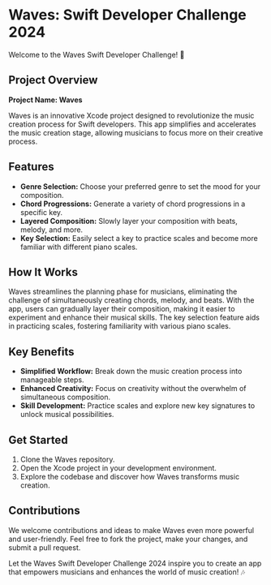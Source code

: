 # Waves: Swift Developer Challenge 2024

Welcome to the Waves Swift Developer Challenge! 🌊

## Project Overview

**Project Name: Waves**

Waves is an innovative Xcode project designed to revolutionize the music creation process for Swift developers. This app simplifies and accelerates the music creation stage, allowing musicians to focus more on their creative process.

## Features

- **Genre Selection:** Choose your preferred genre to set the mood for your composition.
- **Chord Progressions:** Generate a variety of chord progressions in a specific key.
- **Layered Composition:** Slowly layer your composition with beats, melody, and more.
- **Key Selection:** Easily select a key to practice scales and become more familiar with different piano scales.

## How It Works

Waves streamlines the planning phase for musicians, eliminating the challenge of simultaneously creating chords, melody, and beats. With the app, users can gradually layer their composition, making it easier to experiment and enhance their musical skills. The key selection feature aids in practicing scales, fostering familiarity with various piano scales.

## Key Benefits

- **Simplified Workflow:** Break down the music creation process into manageable steps.
- **Enhanced Creativity:** Focus on creativity without the overwhelm of simultaneous composition.
- **Skill Development:** Practice scales and explore new key signatures to unlock musical possibilities.

## Get Started

1. Clone the Waves repository.
2. Open the Xcode project in your development environment.
3. Explore the codebase and discover how Waves transforms music creation.

## Contributions

We welcome contributions and ideas to make Waves even more powerful and user-friendly. Feel free to fork the project, make your changes, and submit a pull request.

Let the Waves Swift Developer Challenge 2024 inspire you to create an app that empowers musicians and enhances the world of music creation! 🎶
